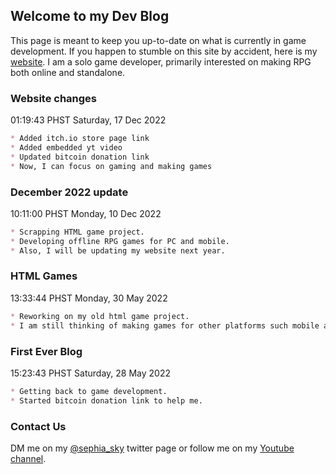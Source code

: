 ## Welcome to my Dev Blog

This page is meant to keep you up-to-date on what is currently in game development. If you happen to stumble on this site by accident, here is my [website](http://www.sephiasky.com/). I am a solo game developer, primarily interested on making RPG both online and standalone.

### Website changes

01:19:43 PHST Saturday, 17 Dec 2022

```markdown
* Added itch.io store page link
* Added embedded yt video 
* Updated bitcoin donation link  
* Now, I can focus on gaming and making games
```


### December 2022 update

10:11:00 PHST Monday, 10 Dec 2022

```markdown
* Scrapping HTML game project. 
* Developing offline RPG games for PC and mobile. 
* Also, I will be updating my website next year.
```

### HTML Games

13:33:44 PHST Monday, 30 May 2022

```markdown
* Reworking on my old html game project. 
* I am still thinking of making games for other platforms such mobile and PC.
```


### First Ever Blog

15:23:43 PHST Saturday, 28 May 2022

```markdown
* Getting back to game development. 
* Started bitcoin donation link to help me. 
```

### Contact Us

DM me on my [@sephia_sky](https://twitter.com/sephia_sky) twitter page or follow me on my [Youtube channel](https://www.youtube.com/c/SephiaSkiesChannel/).
